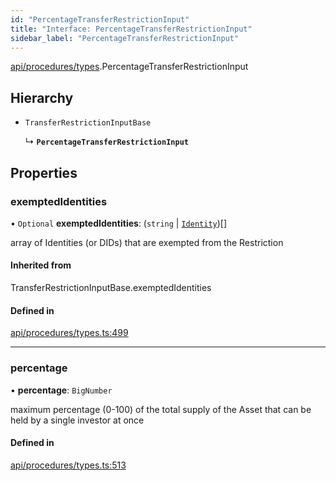 ```yaml
---
id: "PercentageTransferRestrictionInput"
title: "Interface: PercentageTransferRestrictionInput"
sidebar_label: "PercentageTransferRestrictionInput"
---
```


[api/procedures/types](../../../../../modules/API/Procedures/Types/Types.md).PercentageTransferRestrictionInput

## Hierarchy

- `TransferRestrictionInputBase`

  ↳ **`PercentageTransferRestrictionInput`**

## Properties

### exemptedIdentities

• `Optional` **exemptedIdentities**: (`string` \| [`Identity`](../../../../../classes/API/Entities/Identity/Identity.md))[]

array of Identities (or DIDs) that are exempted from the Restriction

#### Inherited from

TransferRestrictionInputBase.exemptedIdentities

#### Defined in

[api/procedures/types.ts:499](https://github.com/PolymeshAssociation/polymesh-sdk/blob/5b946f904/src/api/procedures/types.ts#L499)

___

### percentage

• **percentage**: `BigNumber`

maximum percentage (0-100) of the total supply of the Asset that can be held by a single investor at once

#### Defined in

[api/procedures/types.ts:513](https://github.com/PolymeshAssociation/polymesh-sdk/blob/5b946f904/src/api/procedures/types.ts#L513)
